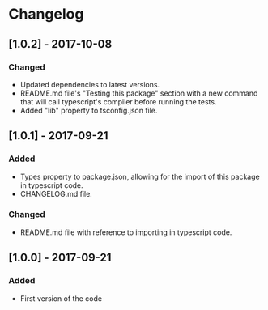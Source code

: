 # Changelog

## [1.0.2] - 2017-10-08
### Changed

- Updated dependencies to latest versions.
- README.md file's "Testing this package" section with a new command that will call typescript's compiler before running the tests.
- Added "lib" property to tsconfig.json file.

## [1.0.1] - 2017-09-21
### Added

- Types property to package.json, allowing for the import of this package in typescript code.
- CHANGELOG.md file.

### Changed

- README.md file with reference to importing in typescript code.

## [1.0.0] - 2017-09-21
### Added

- First version of the code
